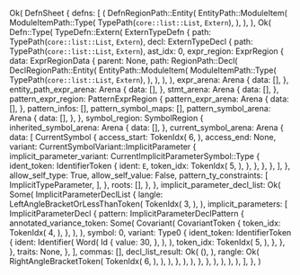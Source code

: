 Ok(
    DefnSheet {
        defns: [
            (
                DefnRegionPath::Entity(
                    EntityPath::ModuleItem(
                        ModuleItemPath::Type(
                            TypePath(`core::list::List`, `Extern`),
                        ),
                    ),
                ),
                Ok(
                    Defn::Type(
                        TypeDefn::Extern(
                            ExternTypeDefn {
                                path: TypePath(`core::list::List`, `Extern`),
                                decl: ExternTypeDecl {
                                    path: TypePath(`core::list::List`, `Extern`),
                                    ast_idx: 0,
                                    expr_region: ExprRegion {
                                        data: ExprRegionData {
                                            parent: None,
                                            path: RegionPath::Decl(
                                                DeclRegionPath::Entity(
                                                    EntityPath::ModuleItem(
                                                        ModuleItemPath::Type(
                                                            TypePath(`core::list::List`, `Extern`),
                                                        ),
                                                    ),
                                                ),
                                            ),
                                            expr_arena: Arena {
                                                data: [],
                                            },
                                            entity_path_expr_arena: Arena {
                                                data: [],
                                            },
                                            stmt_arena: Arena {
                                                data: [],
                                            },
                                            pattern_expr_region: PatternExprRegion {
                                                pattern_expr_arena: Arena {
                                                    data: [],
                                                },
                                                pattern_infos: [],
                                                pattern_symbol_maps: [],
                                                pattern_symbol_arena: Arena {
                                                    data: [],
                                                },
                                            },
                                            symbol_region: SymbolRegion {
                                                inherited_symbol_arena: Arena {
                                                    data: [],
                                                },
                                                current_symbol_arena: Arena {
                                                    data: [
                                                        CurrentSymbol {
                                                            access_start: TokenIdx(
                                                                6,
                                                            ),
                                                            access_end: None,
                                                            variant: CurrentSymbolVariant::ImplicitParameter {
                                                                implicit_parameter_variant: CurrentImplicitParameterSymbol::Type {
                                                                    ident_token: IdentifierToken {
                                                                        ident: `E`,
                                                                        token_idx: TokenIdx(
                                                                            5,
                                                                        ),
                                                                    },
                                                                },
                                                            },
                                                        },
                                                    ],
                                                },
                                                allow_self_type: True,
                                                allow_self_value: False,
                                                pattern_ty_constraints: [
                                                    ImplicitTypeParameter,
                                                ],
                                            },
                                            roots: [],
                                        },
                                    },
                                    implicit_parameter_decl_list: Ok(
                                        Some(
                                            ImplicitParameterDeclList {
                                                langle: LeftAngleBracketOrLessThanToken(
                                                    TokenIdx(
                                                        3,
                                                    ),
                                                ),
                                                implicit_parameters: [
                                                    ImplicitParameterDecl {
                                                        pattern: ImplicitParameterDeclPattern {
                                                            annotated_variance_token: Some(
                                                                Covariant(
                                                                    CovariantToken {
                                                                        token_idx: TokenIdx(
                                                                            4,
                                                                        ),
                                                                    },
                                                                ),
                                                            ),
                                                            symbol: 0,
                                                            variant: Type0 {
                                                                ident_token: IdentifierToken {
                                                                    ident: Identifier(
                                                                        Word(
                                                                            Id {
                                                                                value: 30,
                                                                            },
                                                                        ),
                                                                    ),
                                                                    token_idx: TokenIdx(
                                                                        5,
                                                                    ),
                                                                },
                                                            },
                                                        },
                                                        traits: None,
                                                    },
                                                ],
                                                commas: [],
                                                decl_list_result: Ok(
                                                    (),
                                                ),
                                                rangle: Ok(
                                                    RightAngleBracketToken(
                                                        TokenIdx(
                                                            6,
                                                        ),
                                                    ),
                                                ),
                                            },
                                        ),
                                    ),
                                },
                            },
                        ),
                    ),
                ),
            ),
        ],
    },
)